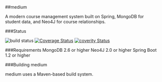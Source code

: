 ##medium


A modern course management system built on Spring, MongoDB for student data, and Neo4J for course relationships.

###Status

![build status](https://travis-ci.org/mttdbrd/medium.svg?branch=master) [![Coverage Status](https://img.shields.io/coveralls/mttdbrd/medium.svg)](https://coveralls.io/r/mttdbrd/medium) [![coverity Status](https://scan.coverity.com/projects/3822)](https://scan.coverity.com/projects/3822)



###Requirements
MongoDB 2.6 or higher
Neo4J 2.0 or higher
Spring Boot 1.2 or higher




###Building medium


medium uses a Maven-based build system.



